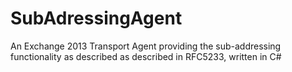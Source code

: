 SubAdressingAgent
=================

An Exchange 2013 Transport Agent providing the sub-addressing functionality as described as described in RFC5233, written in C#
